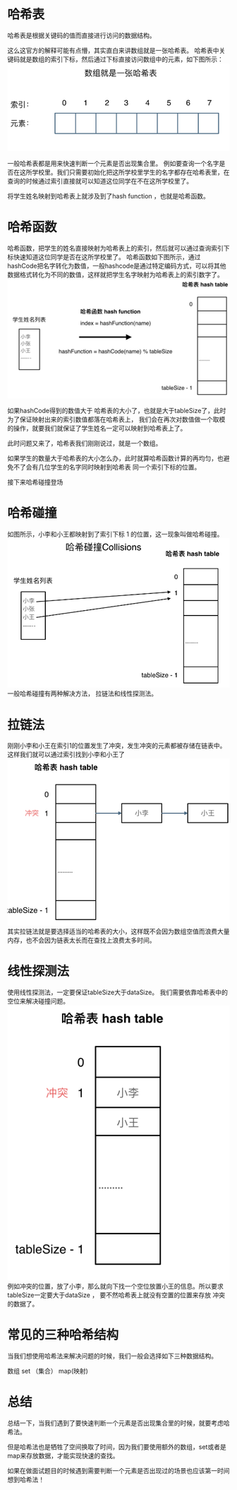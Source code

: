 # 哈希表
哈希表是根据关键码的值而直接进行访问的数据结构。

这么这官方的解释可能有点懵，其实直白来讲数组就是一张哈希表。
哈希表中关键码就是数组的索引下标，然后通过下标直接访问数组中的元素，如下图所示：
![array.png](image/数组.png)

一般哈希表都是用来快速判断一个元素是否出现集合里。
例如要查询一个名字是否在这所学校里。我们只需要初始化把这所学校里学生的名字都存在哈希表里，在查询的时候通过索引直接就可以知道这位同学在不在这所学校里了。

将学生姓名映射到哈希表上就涉及到了hash function ，也就是哈希函数。

# 哈希函数
哈希函数，把学生的姓名直接映射为哈希表上的索引，然后就可以通过查询索引下标快速知道这位同学是否在这所学校里了。
哈希函数如下图所示，通过hashCode把名字转化为数值，一般hashcode是通过特定编码方式，可以将其他数据格式转化为不同的数值，这样就把学生名字映射为哈希表上的索引数字了。
![hashfunction.png](image/哈希函数.png)

如果hashCode得到的数值大于 哈希表的大小了，也就是大于tableSize了，此时为了保证映射出来的索引数值都落在哈希表上，
我们会在再次对数值做一个取模的操作，就要我们就保证了学生姓名一定可以映射到哈希表上了。

此时问题又来了，哈希表我们刚刚说过，就是一个数组。

如果学生的数量大于哈希表的大小怎么办，此时就算哈希函数计算的再均匀，也避免不了会有几位学生的名字同时映射到哈希表 同一个索引下标的位置。

接下来哈希碰撞登场

# 哈希碰撞
如图所示，小李和小王都映射到了索引下标 1 的位置，这一现象叫做哈希碰撞。
![hashcrush.png](image/哈希碰撞.png)
一般哈希碰撞有两种解决方法， 拉链法和线性探测法。

# 拉链法
刚刚小李和小王在索引1的位置发生了冲突，发生冲突的元素都被存储在链表中。 这样我们就可以通过索引找到小李和小王了
![lalian.png](image/拉链法.png)
其实拉链法就是要选择适当的哈希表的大小，这样既不会因为数组空值而浪费大量内存，也不会因为链表太长而在查找上浪费太多时间。

# 线性探测法
使用线性探测法，一定要保证tableSize大于dataSize。 我们需要依靠哈希表中的空位来解决碰撞问题。
![线性探测法.png](image/线性探测法.png)
例如冲突的位置，放了小李，那么就向下找一个空位放置小王的信息。所以要求tableSize一定要大于dataSize ，
要不然哈希表上就没有空置的位置来存放 冲突的数据了。

# 常见的三种哈希结构
当我们想使用哈希法来解决问题的时候，我们一般会选择如下三种数据结构。

数组
set （集合）
map(映射)

# 总结
总结一下，当我们遇到了要快速判断一个元素是否出现集合里的时候，就要考虑哈希法。

但是哈希法也是牺牲了空间换取了时间，因为我们要使用额外的数组，set或者是map来存放数据，才能实现快速的查找。

如果在做面试题目的时候遇到需要判断一个元素是否出现过的场景也应该第一时间想到哈希法！









